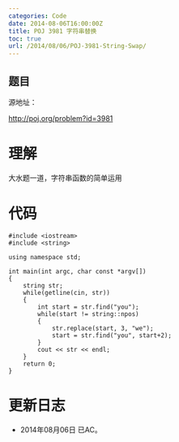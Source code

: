 ```yaml
---
categories: Code
date: 2014-08-06T16:00:00Z
title: POJ 3981 字符串替换
toc: true
url: /2014/08/06/POJ-3981-String-Swap/
---
```


## 题目
源地址：

http://poj.org/problem?id=3981

# 理解
大水题一道，字符串函数的简单运用

<!--more-->

# 代码

```
#include <iostream>
#include <string>

using namespace std;

int main(int argc, char const *argv[])
{
	string str;
	while(getline(cin, str))
	{
		int start = str.find("you");
		while(start != string::npos)
		{
			str.replace(start, 3, "we");
			start = str.find("you", start+2);
		}
		cout << str << endl;
	}
	return 0;
}

```

# 更新日志
- 2014年08月06日 已AC。